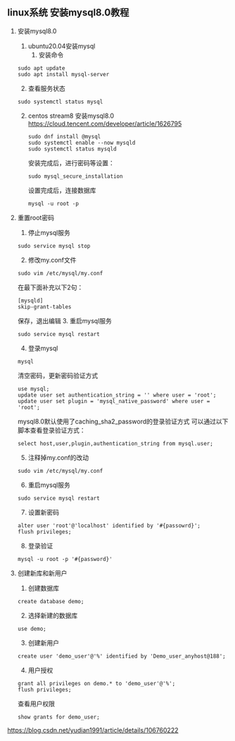 ## linux系统 安装mysql8.0教程
1. 安装mysql8.0
   1. ubuntu20.04安装mysql
      1. 安装命令
   ```shell
   sudo apt update
   sudo apt install mysql-server
   ```
      2. 查看服务状态
      ```shell
      sudo systemctl status mysql
      ```
   2. centos stream8 安装mysql8.0
      https://cloud.tencent.com/developer/article/1626795
      ```
      sudo dnf install @mysql
      sudo systemctl enable --now mysqld
      sudo systemctl status mysqld
      ```
      安装完成后，进行密码等设置：
      ```
      sudo mysql_secure_installation
      ```
      设置完成后，连接数据库
      ```
      mysql -u root -p
      ```
   
3. 重置root密码
   1. 停止mysql服务
   ```shell
   sudo service mysql stop
   ```
   2. 修改my.conf文件
   ```shell
   sudo vim /etc/mysql/my.conf
   ```
   在最下面补充以下2句：
    ```
   [mysqld]
   skip-grant-tables
   ```
   保存，退出编辑
   3. 重启mysql服务
   ```shell
   sudo service mysql restart
   ```
   4. 登录mysql
   ```shell
   mysql
   ```
   清空密码，更新密码验证方式
   ```mysql
   use mysql;
   update user set authentication_string = '' where user = 'root';
   update user set plugin = 'mysql_native_password' where user = 'root'; 
   ```
   mysql8.0默认使用了caching_sha2_password的登录验证方式
   可以通过以下脚本查看登录验证方式：
   ```mysql
   select host,user,plugin,authentication_string from mysql.user;
   ```
   5. 注释掉my.conf的改动
   ```shell
   sudo vim /etc/mysql/my.conf
   ```
   6. 重启mysql服务
   ```shell
   sudo service mysql restart
   ```
   7. 设置新密码
   ```mysql
   alter user 'root'@'localhost' identified by '#{passowrd}';
   flush privileges;
   ```
   8. 登录验证
   ```shell
   mysql -u root -p '#{password}'
   ```
4. 创建新库和新用户
   1. 创建数据库
   ```mysql
   create database demo;
   ```
   2. 选择新建的数据库
   ```mysql
   use demo;
   ```
   3. 创建新用户
   ```mysql
   create user 'demo_user'@'%' identified by 'Demo_user_anyhost@188';
   ```
   4. 用户授权
   ```mysql
   grant all privileges on demo.* to 'demo_user'@'%';
   flush privileges;
   ```
   查看用户权限
   ```mysql
   show grants for demo_user;
   ```

https://blog.csdn.net/yudian1991/article/details/106760222